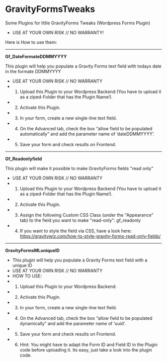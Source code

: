 # GravityFormsTweaks
Some Plugins for little GravityForms Tweaks (Wordpress Forms Plugin)

 * USE AT YOUR OWN RISK // NO WARRANTY!

Here is How to use them:

_________________________________________________

<b> Gf_DateFormateDDMMYYYY </b>

This plugin will help you populate a Gravity Forms text field with todays date in the formate DDMMYYYY
 * USE AT YOUR OWN RISK // NO WARRANTY
 * 1. Upload this Plugin to your Wordpress Backend (You have to upload it as a ziped-Folder that has the Plugin Name!).
 * 2. Activate this Plugin.
 * 3. In your form, create a new single-line text field.
 * 4. On the Advanced tab, check the box “allow field to be populated automatically” and add the parameter name of ‘dateDDMMYYYY’.
 * 5. Save your form and check results on Frontend.
 
_________________________________________________
 
<b> Gf_Readonlyfield </b>

This plugin will make it possible to make GravityForms fields "read only"
 * USE AT YOUR OWN RISK // NO WARRANTY
 * 1. Upload this Plugin to your Wordpress Backend (You have to upload it as a ziped-Folder that has the Plugin Name!).
 * 2. Activate this Plugin.
 * 3. Assign the following Custom CSS Class (under the "Appearance" tab) to the field you want to make "read-only": gf_readonly
 * 4. If you want to style the field via CSS, have a look here: https://gravitywiz.com/how-to-style-gravity-forms-read-only-fields/

_________________________________________________
 
<b> GravityFormsMLuniqueID </b>

 * This plugin will help you populate a Gravity Forms text field with a unique ID
 * USE AT YOUR OWN RISK // NO WARRANTY
 * HOW TO USE:
 * 1. Upload this Plugin to your Wordpress Backend.
 * 2. Activate this Plugin.
 * 3. In your form, create a new single-line text field.
 * 4. On the Advanced tab, check the box “allow field to be populated dynamically” and add the parameter name of ‘uuid’.
 * 5. Save your form and check results on Frontend.
 * 6. Hint: You might have to adapt the Form ID and Field ID in the Plugin code before uploading it. Its easy, just take a look into the plugin code. 
